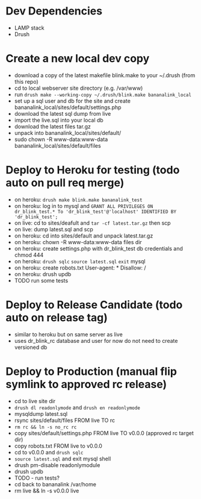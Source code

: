 Dev Dependencies
=================
  * LAMP stack
  * Drush

Create a new local dev copy
===========================
  * download a copy of the latest makefile blink.make to your ~/.drush (from this repo)
  * cd to local webserver site directory (e.g. /var/www)
  * run `drush make --working-copy ~/.drush/blink.make bananalink_local`
  * set up a sql user and db for the site and create bananalink_local/sites/default/settings.php
  * download the latest sql dump from live
  * import the live.sql into your local db
  * download the latest files tar.gz
  * unpack into bananalink_local/sites/default/
  * sudo chown -R www-data:www-data bananalink_local/sites/default/files


Deploy to Heroku for testing (todo auto on pull req merge)
============================
  * on heroku: `drush make blink.make bananalink_test`
  * on heroku: log in to mysql and  `GRANT ALL PRIVILEGES ON dr_blink_test.* To 'dr_blink_test'@'localhost' IDENTIFIED BY 'dr_blink_test';`
  * on live: cd to sites/deafult and `tar -cf latest.tar.gz` then scp
  * on live: dump latest.sql and scp
  * on heroku: cd into sites/default and unpack latest.tar.gz
  * on heroku: chown -R www-data:www-data files dir
  * on heroku: create settings.php with dr_blink_test db credentials and chmod 444
  * on heroku: `drush sqlc` `source latest.sql` `exit` mysql
  * on heroku: create robots.txt User-agent: * Disallow: /
  * on heroku: drush updb
  * TODO run some tests

Deploy to Release Candidate (todo auto on release tag)
===========================
  * similar to heroku but on same server as live
  * uses dr_blink_rc database and user for now do not need to create versioned db


Deploy to Production (manual flip symlink to approved rc release)
====================
  * cd to live site dir
  * `drush dl readonlymode` and `drush en readonlymode`
  * mysqldump latest.sql
  * rsync sites/default/files FROM live TO rc
  * `rm rc && ln -s no_rc rc`
  * copy sites/default/settings.php FROM live TO v0.0.0 (approved rc target dir)
  * copy robots.txt FROM live to v0.0.0
  * cd to v0.0.0 and `drush sqlc`
  * `source latest.sql` and exit mysql shell
  * drush pm-disable readonlymodule
  * drush updb
  * TODO - run tests?
  * cd back to bananalink /var/home
  * rm live && ln -s v0.0.0 live

